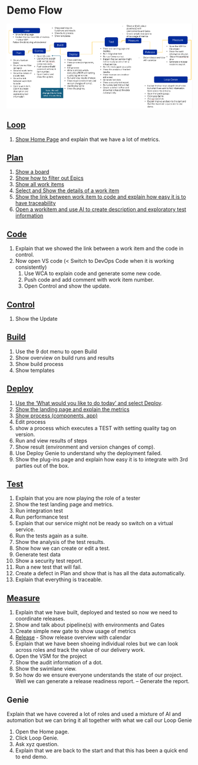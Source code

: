 # Demo Flow

![Demo Flow](media/demoflow.png)

## [Loop](introduction/index.md)

1. [Show Home Page](introduction/index.md#the-home-page) and explain that we have a lot of metrics.

## [Plan](plan/index.md)

1. [Show a board](plan/boards/index.md#project-board)
2. [Show how to filter out Epics](plan/boards/index.md#filter-epics)
3. [Show all work items](plan/boards/index.md#work-items)
4. [Select and Show the details of a work item](plan/boards/index.md#select-workitem)
5. [Show the link between work item to code and explain how easy it is to have traceability](plan/boards/index.md#show-commit)
6. [Open a workitem and use AI to create description and exploratory test information](plan/boards/index.md#use-ai-in-workitem)

## [Code](code/index.md)

1. Explain that we showed the link between a work item and the code in control.
2. Now open VS code (< Switch to DevOps Code when it is working consistently)
    1. Use WCA to explain code and generate some new code.
    2. Push code and add comment with work item number.
    3. Open Control and show the update.

## [Control](control/index.md)

1. Show the Update

## [Build](build/index.md)

1. Use the 9 dot menu to open Build
2. Show overview on build runs and results
3. Show build process
4. Show templates

## [Deploy](deploy/index.md)

1. [Use the ‘What would you like to do today’ and select Deploy](introduction/index.md#what-would-you-like-to-do-today).
2. [Show the landing page and explain the metrics](deploy/index.md#deploy-landing-page)
3. [Show process (components, app)](deploy/index.md#processes)
4. Edit process
5. show a process which executes a TEST with setting quality tag on version.
6. Run and view results of steps
7. Show result (environment and version changes of comp).
8. Use Deploy Genie to understand why the deployment failed.
9. Show the plug-ins page and explain how easy it is to integrate with 3rd parties out of the box.

## [Test](test/index.md)

1. Explain that you are now playing the role of a tester
2. Show the test landing page and metrics.
3. Run integration test
4. Run performance test
5. Explain that our service might not be ready so switch on a virtual service.
6. Run the tests again as a suite.
7. Show the analysis of the test results.
8. Show how we can create or edit a test.
9. Generate test data
10. Show a security test report.
11. Run a new test that will fail.
12. Create a defect in Plan and show that is has all the data automatically.
13. Explain that everything is traceable.

## [Measure](measure/index.md)

1. Explain that we have built, deployed and tested so now we need to coordinate releases.
2. Show and talk about pipeline(s) with environments and Gates
3. Create simple new gate to show usage of metrics
4. [Release](release/index.md) - Show release overview with calendar
5. Explain that we have been shoeing individual roles but we can look across roles and track the value of our delivery work.
6. Open the VSM for the project
7. Show the audit information of a dot.
8. Show the swimlane view.
9. So how do we ensure everyone understands the state of our project.  Well we can generate a release readiness report. – Generate the report.

## Genie

Explain that we have covered a lot of roles and used a mixture of AI and automation but we can bring it all together with what we call our Loop Genie

1. Open the Home page.
2. Click Loop Genie.
3. Ask xyz question.
4. Explain that we are back to the start and that this has been a quick end to end demo.
